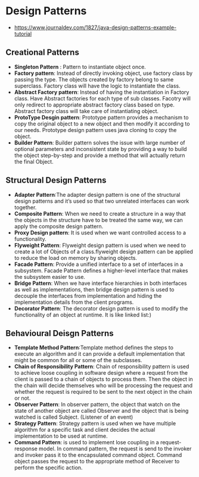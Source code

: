 # Design Patterns
 - https://www.journaldev.com/1827/java-design-patterns-example-tutorial
## Creational Patterns
   - **Singleton Pattern** : Pattern to instantiate object once. 
   - **Factory pattern**: Instead of directly invoking object, use factory class by passing the type. The objects created by factory belong to same superclass. Factory class will have the logic to instantiate the class.
   - **Abstract Factory pattern**: Instead of having the instantiation in Factory class. Have Abstract factories for each type of sub classes. Facotry will only redirect to appropriate abstract factory class based on type. Abstract factory class will take care of instantiating object.
   - **ProtoType Desgin pattern**: Prototype pattern provides a mechanism to copy the original object to a new object and then modify it according to our needs. Prototype design pattern uses java cloning to copy the object. 
   - **Builder Pattern**: Builder pattern solves the issue with large number of optional parameters and inconsistent state by providing a way to build the object step-by-step and provide a method that will actually return the final Object. 
   
## Structural Design Patterns
   - **Adapter Pattern**:The adapter design pattern is one of the structural design patterns and it’s used so that two unrelated interfaces can work together. 
   - **Composite Pattern**: When we need to create a structure in a way that the objects in the structure have to be treated the same way, we can apply the composite design pattern.
   - **Proxy Design pattern**: It is used when we want controlled access to a functionality.
   - **Flyweight Pattern**: Flyweight design pattern is used when we need to create a lot of Objects of a class.flyweight design pattern can be applied to reduce the load on memory by sharing objects. 
   - **Facade Pattern**: Provide a unified interface to a set of interfaces in a subsystem. Facade Pattern defines a higher-level interface that makes the subsystem easier to use.
   - **Bridge Pattern**:  When we have interface hierarchies in both interfaces as well as implementations, then bridge design pattern is used to decouple the interfaces from implementation and hiding the implementation details from the client programs. 
   - **Decorator Pattern**: The decorator design pattern is used to modify the functionality of an object at runtime. It is like linked list:)
   
## Behavioural Deisgn Patterns
  - **Template Method Pattern**:Template method defines the steps to execute an algorithm and it can provide a default implementation that might be common for all or some of the subclasses.
  - **Chain of Responsibility Pattern**: Chain of responsibility pattern is used to achieve loose coupling in software design where a request from the client is passed to a chain of objects to process them. Then the object in the chain will decide themselves who will be processing the request and whether the request is required to be sent to the next object in the chain or not.
 - **Observer Pattern**: In observer pattern, the object that watch on the state of another object are called Observer and the object that is being watched is called Subject. (Listener of an event)
 - **Strategy Pattern**: Strategy pattern is used when we have multiple algorithm for a specific task and client decides the actual implementation to be used at runtime.
 - **Command Pattern**: is used to implement lose coupling in a request-response model. In command pattern, the request is send to the invoker and invoker pass it to the encapsulated command object. Command object passes the request to the appropriate method of Receiver to perform the specific action.
